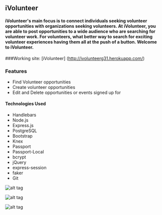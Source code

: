## iVolunteer

#### iVolunteer's main focus is to connect individuals seeking volunteer opportunities with organizations seeking volunteers. At iVolunteer, you are able to post opportunities to a wide audience who are searching for volunteer work. For volunteers, what better way to search for exciting volunteer experiences having them all at the push of a button.  Welcome to iVolunteer.

###Working site: [iVolunteer] (http://ivolunteerg31.herokuapp.com/)

### Features
* Find Volunteer opportunities
* Create volunteer opportunities
* Edit and Delete opportunities or events signed up for


#### Technologies Used
* Handlebars
* Node.js
* Express.js
* PostgreSQL
* Bootstrap
* Knex
* Passport
* Passport-Local
* bcrypt
* jQuery
* express-session
* faker
* Git

![alt tag](http://i.imgur.com/nxHPTH0.png)

![alt tag](http://i.imgur.com/kuzLW8Q.png)

![alt tag](http://i.imgur.com/YLFC7j2.png)
